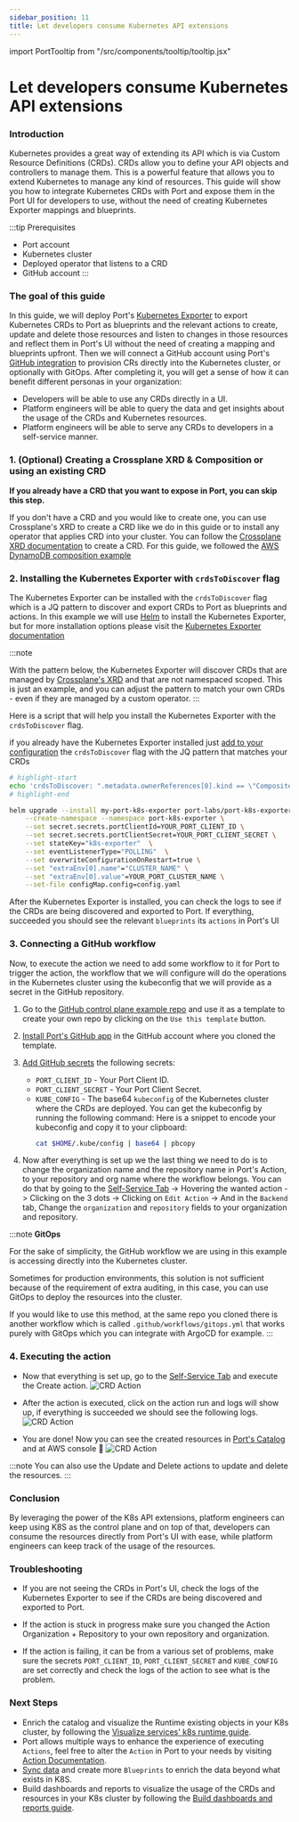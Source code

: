 ```yaml
---
sidebar_position: 11
title: Let developers consume Kubernetes API extensions
---
```


import PortTooltip from "/src/components/tooltip/tooltip.jsx"

# Let developers consume Kubernetes API extensions

### Introduction

Kubernetes provides a great way of extending its API which is via Custom Resource Definitions (CRDs). CRDs allow you to define your API objects and controllers to manage them. This is a powerful feature that allows you to extend Kubernetes to manage any kind of resources.
This guide will show you how to integrate Kubernetes CRDs with Port and expose them in the Port UI for developers to use, without the need of creating Kubernetes Exporter mappings and blueprints.

:::tip Prerequisites
- Port account
- Kubernetes cluster
- Deployed operator that listens to a CRD
- GitHub account
:::

### The goal of this guide

In this guide, we will deploy Port's [Kubernetes Exporter](../build-your-software-catalog/sync-data-to-catalog/kubernetes/kubernetes.md) to export Kubernetes CRDs to Port as <PortTooltip id="blueprint">blueprints</PortTooltip> and the relevant <PortTooltip id="action">actions</PortTooltip> to create, update and delete those resources and listen to changes in those resources and reflect them in Port's UI without the need of creating a mapping and blueprints upfront.
Then we will connect a GitHub account using Port's [GitHub integration](../build-your-software-catalog/sync-data-to-catalog/git/github/github.md) to provision CRs directly into the Kubernetes cluster, or optionally with GitOps.
After completing it, you will get a sense of how it can benefit different personas in your organization:

- Developers will be able to use any CRDs directly in a UI.
- Platform engineers will be able to query the data and get insights about the usage of the CRDs and Kubernetes resources.
- Platform engineers will be able to serve any CRDs to developers in a self-service manner.

### 1. (Optional) Creating a Crossplane XRD & Composition or using an existing CRD

**If you already have a CRD that you want to expose in Port, you can skip this step.**


If you don't have a CRD and you would like to create one, you can use Crossplane's XRD to create a CRD like we do in this guide or to install any operator that applies CRD into your cluster. You can follow the [Crossplane XRD documentation](https://docs.crossplane.io/latest/concepts/composite-resource-definitions/) to create a CRD.
For this guide, we followed the [AWS DynamoDB composition example](https://docs.crossplane.io/latest/getting-started/provider-aws-part-2/)

### 2. Installing the Kubernetes Exporter with `crdsToDiscover` flag

The Kubernetes Exporter can be installed with the `crdsToDiscover` flag which is a JQ pattern to discover and export CRDs to Port as blueprints and actions. In this example we will use [Helm](https://helm.sh/) to install the Kubernetes Exporter, but for more installation options please visit the [Kubernetes Exporter documentation](../build-your-software-catalog/sync-data-to-catalog/kubernetes/kubernetes.md#installation)

:::note

With the pattern below, the Kubernetes Exporter will discover CRDs that are managed by [Crossplane's XRD](https://docs.crossplane.io/latest/concepts/composite-resource-definitions/) and that are not namespaced scoped. This is just an example, and you can adjust the pattern to match your own CRDs - even if they are managed by a custom operator.
:::

Here is a script that will help you install the Kubernetes Exporter with the `crdsToDiscover` flag.

if you already have the Kubernetes Exporter installed just [add to your configuration](../build-your-software-catalog/sync-data-to-catalog/kubernetes/kubernetes.md#updating-exporter-configuration) the `crdsToDiscover` flag with the JQ pattern that matches your CRDs
```bash
# highlight-start
echo 'crdsToDiscover: ".metadata.ownerReferences[0].kind == \"CompositeResourceDefinition\" and .spec.scope != \"Namespaced\""' > config.yaml
# highlight-end 

helm upgrade --install my-port-k8s-exporter port-labs/port-k8s-exporter \
    --create-namespace --namespace port-k8s-exporter \
    --set secret.secrets.portClientId=YOUR_PORT_CLIENT_ID \
    --set secret.secrets.portClientSecret=YOUR_PORT_CLIENT_SECRET \
    --set stateKey="k8s-exporter"  \
    --set eventListenerType="POLLING"  \
    --set overwriteConfigurationOnRestart=true \
    --set "extraEnv[0].name"="CLUSTER_NAME" \
    --set "extraEnv[0].value"=YOUR_PORT_CLUSTER_NAME \
    --set-file configMap.config=config.yaml
```

After the Kubernetes Exporter is installed, you can check the logs to see if the CRDs are being discovered and exported to Port.
If everything, succeeded you should see the relevant `blueprints` its `actions` in Port's UI

### 3. Connecting a GitHub workflow

Now, to execute the action we need to add some workflow to it for Port to trigger the action, the workflow that we will configure will do the operations in the Kubernetes cluster using the kubeconfig that we will provide as a secret in the GitHub repository.

1. Go to the [GitHub control plane example repo](https://github.com/port-labs/control-plane-demo) and use it as a template to create your own repo by clicking on the `Use this template` button.

2. [Install Port's GitHub app](../build-your-software-catalog/sync-data-to-catalog/git/github/github.md#installation) in the GitHub account where you cloned the template.

3. [Add GitHub secrets](https://docs.github.com/en/actions/security-guides/using-secrets-in-github-actions#creating-secrets-for-a-repository) the following secrets:
    - `PORT_CLIENT_ID` - Your Port Client ID.
    - `PORT_CLIENT_SECRET` - Your Port Client Secret.
    - `KUBE_CONFIG` - The base64 `kubeconfig` of the Kubernetes cluster where the CRDs are deployed. You can get the kubeconfig by running the following command:
        Here is a snippet to encode your kubeconfig and copy it to your clipboard:
        ```bash
        cat $HOME/.kube/config | base64 | pbcopy
        ```
4. Now after everything is set up we the last thing we need to do is to change the organization name and the repository name in Port's Action, to your repository and org name where the workflow belongs.
You can do that by going to the [Self-Service Tab](https://app.getport.io/self-serve) -> Hovering the wanted action -> Clicking on the 3 dots -> Clicking on `Edit Action` -> And in the `Backend` tab, Change the `organization` and `repository` fields to your organization and repository.

:::note
**GitOps**

For the sake of simplicity, the GitHub workflow we are using in this example is accessing directly into the Kubernetes cluster.

Sometimes for production environments, this solution is not sufficient because of the requirement of extra auditing, in this case, you can use GitOps to deploy the resources into the cluster.

If you would like to use this method, at the same repo you cloned there is another workflow which is called `.github/workflows/gitops.yml` that works purely with GitOps which you can integrate with ArgoCD for example.
:::


### 4. Executing the action

* Now that everything is set up, go to the [Self-Service Tab](https://app.getport.io/self-serve) and execute the Create action.
![CRD Action](../../static/img/guides/createNosqlComposition.png)

* After the action is executed, click on the action run and logs will show up, if everything is succeeded we should see the following logs.
![CRD Action](../../static/img/guides/createNosqlCompositionLogs.png)

* You are done! Now you can see the created resources in [Port's Catalog](https://app.getport.io/nosqls) and at AWS console 🚀
![CRD Action](../../static/img/guides/createNosqlCompositionResultCatalog.png)

:::note
You can also use the Update and Delete actions to update and delete the resources.
:::


### Conclusion

By leveraging the power of the K8s API extensions, platform engineers can keep using K8S as the control plane and on top of that, developers can consume the resources directly from Port's UI with ease, while platform engineers can keep track of the usage of the resources.

### Troubleshooting

* If you are not seeing the CRDs in Port's UI, check the logs of the Kubernetes Exporter to see if the CRDs are being discovered and exported to Port.

* If the action is stuck in progress make sure you changed the Action Organization + Repository to your own repository and organization.

* If the action is failing, it can be from a various set of problems, make sure the secrets `PORT_CLIENT_ID`, `PORT_CLIENT_SECRET` and `KUBE_CONFIG` are set correctly and check the logs of the action to see what is the problem.


### Next Steps

- Enrich the catalog and visualize the Runtime existing objects in your K8s cluster, by following the [Visualize services' k8s runtime guide](./visualize-service-k8s-runtime.md).
- Port allows multiple ways to enhance the experience of executing `Actions`, feel free to alter the `Action` in Port to your needs by visiting [Action Documentation](../create-self-service-experiences/create-self-service-experiences.md).
- [Sync data](../build-your-software-catalog/sync-data-to-catalog/sync-data-to-catalog.md) and create more `Blueprints` to enrich the data beyond what exists in K8S.
- Build dashboards and reports to visualize the usage of the CRDs and resources in your K8s cluster by following the [Build dashboards and reports guide](../customize-pages-dashboards-and-plugins/dashboards/dashboards.md).
